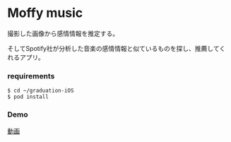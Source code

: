 # Moffy music

撮影した画像から感情情報を推定する。

そしてSpotify社が分析した音楽の感情情報と似ているものを探し、推薦してくれるアプリ。

### requirements

```
$ cd ~/graduation-iOS
$ pod install
```

### Demo
[動画](https://aoyamajp-my.sharepoint.com/:v:/g/personal/c8122001_aoyama_jp/EbzSnXUUKHlGoeVSKGZxFpIBSIOTtbvvKKWjGMvTmeO6hg?e=vgcVe8)
